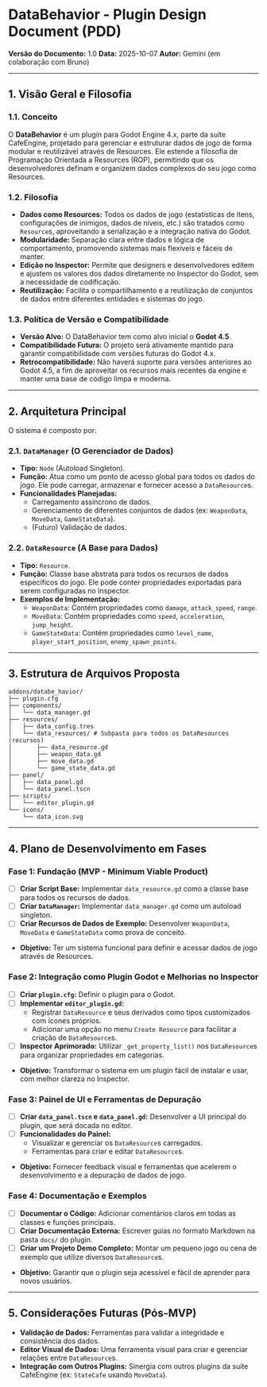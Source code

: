 # DataBehavior - Plugin Design Document (PDD)

**Versão do Documento:** 1.0
**Data:** 2025-10-07
**Autor:** Gemini (em colaboração com Bruno)

---

## 1. Visão Geral e Filosofia

### 1.1. Conceito

O **DataBehavior** é um plugin para Godot Engine 4.x, parte da suíte CafeEngine, projetado para gerenciar e estruturar dados de jogo de forma modular e reutilizável através de Resources. Ele estende a filosofia de Programação Orientada a Resources (ROP), permitindo que os desenvolvedores definam e organizem dados complexos do seu jogo como Resources.

### 1.2. Filosofia

-   **Dados como Resources:** Todos os dados de jogo (estatísticas de itens, configurações de inimigos, dados de níveis, etc.) são tratados como `Resource`s, aproveitando a serialização e a integração nativa do Godot.
-   **Modularidade:** Separação clara entre dados e lógica de comportamento, promovendo sistemas mais flexíveis e fáceis de manter.
-   **Edição no Inspector:** Permite que designers e desenvolvedores editem e ajustem os valores dos dados diretamente no Inspector do Godot, sem a necessidade de codificação.
-   **Reutilização:** Facilita o compartilhamento e a reutilização de conjuntos de dados entre diferentes entidades e sistemas do jogo.

### 1.3. Política de Versão e Compatibilidade

-   **Versão Alvo:** O DataBehavior tem como alvo inicial o **Godot 4.5**.
-   **Compatibilidade Futura:** O projeto será ativamente mantido para garantir compatibilidade com versões futuras do Godot 4.x.
-   **Retrocompatibilidade:** Não haverá suporte para versões anteriores ao Godot 4.5, a fim de aproveitar os recursos mais recentes da engine e manter uma base de código limpa e moderna.

---

## 2. Arquitetura Principal

O sistema é composto por:

### 2.1. `DataManager` (O Gerenciador de Dados)

-   **Tipo:** `Node` (Autoload Singleton).
-   **Função:** Atua como um ponto de acesso global para todos os dados do jogo. Ele pode carregar, armazenar e fornecer acesso a `DataResource`s.
-   **Funcionalidades Planejadas:**
    -   Carregamento assíncrono de dados.
    -   Gerenciamento de diferentes conjuntos de dados (ex: `WeaponData`, `MoveData`, `GameStateData`).
    -   (Futuro) Validação de dados.

### 2.2. `DataResource` (A Base para Dados)

-   **Tipo:** `Resource`.
-   **Função:** Classe base abstrata para todos os recursos de dados específicos do jogo. Ele pode conter propriedades exportadas para serem configuradas no Inspector.
-   **Exemplos de Implementação:**
    -   `WeaponData`: Contém propriedades como `damage`, `attack_speed`, `range`.
    -   `MoveData`: Contém propriedades como `speed`, `acceleration`, `jump_height`.
    -   `GameStateData`: Contém propriedades como `level_name`, `player_start_position`, `enemy_spawn_points`.

---

## 3. Estrutura de Arquivos Proposta

```
addons/databe_havior/
├── plugin.cfg
├── components/
│   └── data_manager.gd
├── resources/
│   ├── data_config.tres
│   └── data_resources/ # Subpasta para todos os DataResources (recursos)
│       ├── data_resource.gd
│       ├── weapon_data.gd
│       ├── move_data.gd
│       └── game_state_data.gd
├── panel/
│   ├── data_panel.gd
│   └── data_panel.tscn
├── scripts/
│   └── editor_plugin.gd
└── icons/
    └── data_icon.svg
```

---

## 4. Plano de Desenvolvimento em Fases

### Fase 1: Fundação (MVP - Minimum Viable Product)

-   [ ] **Criar Script Base:** Implementar `data_resource.gd` como a classe base para todos os recursos de dados.
-   [ ] **Criar `DataManager`:** Implementar `data_manager.gd` como um autoload singleton.
-   [ ] **Criar Recursos de Dados de Exemplo:** Desenvolver `WeaponData`, `MoveData` e `GameStateData` como prova de conceito.
-   **Objetivo:** Ter um sistema funcional para definir e acessar dados de jogo através de Resources.

### Fase 2: Integração como Plugin Godot e Melhorias no Inspector

-   [ ] **Criar `plugin.cfg`:** Definir o plugin para o Godot.
-   [ ] **Implementar `editor_plugin.gd`:**
    -   Registrar `DataResource` e seus derivados como tipos customizados com ícones próprios.
    -   Adicionar uma opção no menu `Create Resource` para facilitar a criação de `DataResource`s.
-   [ ] **Inspector Aprimorado:** Utilizar `_get_property_list()` nos `DataResource`s para organizar propriedades em categorias.
-   **Objetivo:** Transformar o sistema em um plugin fácil de instalar e usar, com melhor clareza no Inspector.

### Fase 3: Painel de UI e Ferramentas de Depuração

-   [ ] **Criar `data_panel.tscn` e `data_panel.gd`:** Desenvolver a UI principal do plugin, que será docada no editor.
-   [ ] **Funcionalidades do Painel:**
    -   Visualizar e gerenciar os `DataResource`s carregados.
    -   Ferramentas para criar e editar `DataResource`s.
-   **Objetivo:** Fornecer feedback visual e ferramentas que acelerem o desenvolvimento e a depuração de dados de jogo.

### Fase 4: Documentação e Exemplos

-   [ ] **Documentar o Código:** Adicionar comentários claros em todas as classes e funções principais.
-   [ ] **Criar Documentação Externa:** Escrever guias no formato Markdown na pasta `docs/` do plugin.
-   [ ] **Criar um Projeto Demo Completo:** Montar um pequeno jogo ou cena de exemplo que utilize diversos `DataResource`s.
-   **Objetivo:** Garantir que o plugin seja acessível e fácil de aprender para novos usuários.

---

## 5. Considerações Futuras (Pós-MVP)

-   **Validação de Dados:** Ferramentas para validar a integridade e consistência dos dados.
-   **Editor Visual de Dados:** Uma ferramenta visual para criar e gerenciar relações entre `DataResource`s.
-   **Integração com Outros Plugins:** Sinergia com outros plugins da suíte CafeEngine (ex: `StateCafe` usando `MoveData`).
